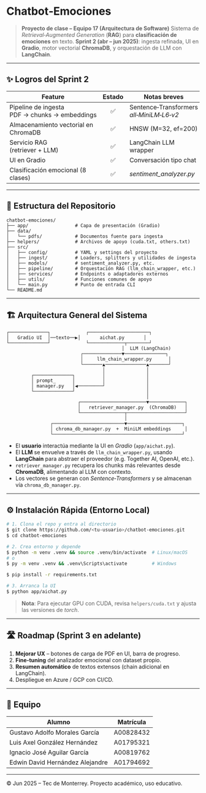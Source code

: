 # Chatbot‑Emociones

> **Proyecto de clase – Equipo 17 (Arquitectura de Software)**
> Sistema de *Retrieval‑Augmented Generation* (**RAG**) para **clasificación de emociones** en texto.
> **Sprint 2 (abr – jun 2025)**: ingesta refinada, UI en **Gradio**, motor vectorial **ChromaDB**, y orquestación de LLM con **LangChain**.

---

## ✨  Logros del Sprint 2

| Feature                                       | Estado | Notas breves                             |
| --------------------------------------------- | :----: | ---------------------------------------- |
| Pipeline de ingesta PDF → chunks → embeddings |    ✅   | Sentence‑Transformers *all‑MiniLM‑L6‑v2* |
| Almacenamiento vectorial en ChromaDB          |    ✅   | HNSW (M=32, ef=200)                      |
| Servicio RAG (retriever + LLM)                |    ✅   | LangChain LLM wrapper                    |
| UI en Gradio                                  |    ✅   | Conversación tipo chat                   |
| Clasificación emocional (8 clases)            |    ✅   | *sentiment\_analyzer.py*                 |

---

## 📁  Estructura del Repositorio

```text
chatbot-emociones/
├── app/                 # Capa de presentación (Gradio)
├── data/
│   └── pdfs/            # Documentos fuente para ingesta
├── helpers/             # Archivos de apoyo (cuda.txt, others.txt)
├── src/
│   ├── config/          # YAML y settings del proyecto
│   ├── ingest/          # Loaders, splitters y utilidades de ingesta
│   ├── models/          # sentiment_analyzer.py, etc.
│   ├── pipeline/        # Orquestación RAG (llm_chain_wrapper, etc.)
│   ├── services/        # Endpoints o adaptadores externos
│   ├── utils/           # Funciones comunes de apoyo
│   └── main.py          # Punto de entrada CLI
└── README.md
```

---

## 🏗️  Arquitectura General del Sistema

```text
┌──────────────┐             ┌──────────────────────┐
│   Gradio UI  │──texto──▶︎│       aichat.py       │
└──────────────┘             └─────────────┬────────┘
                                          │  LLM (LangChain)
                           ┌──────────────▼───────────────┐
                           │     llm_chain_wrapper.py      │
                           └───────▲───────────────▲───────┘
                                   │               │
         ┌──────────────┐          │               │
         │ prompt_      │          │               │
         │ manager.py   │◀─────────┘               │
         └──────────────┘                          │
                                                   │
                          ┌────────────────────────▼─────────────┐
                          │   retriever_manager.py  (ChromaDB)   │
                          └────────────────┬─────────────────────┘
                                           │
                ┌──────────────────────────▼────────────────────┐
                │ chroma_db_manager.py  +  MiniLM embeddings     │
                └───────────────────────────────────────────────┘
```

* El **usuario** interactúa mediante la UI en *Gradio* (`app/aichat.py`).
* El **LLM** se envuelve a través de `llm_chain_wrapper.py`, usando **LangChain** para abstraer el proveedor (e.g. Together AI, OpenAI, etc.).
* `retriever_manager.py` recupera los chunks más relevantes desde **ChromaDB**, alimentando al LLM con contexto.
* Los vectores se generan con *Sentence‑Transformers* y se almacenan vía `chroma_db_manager.py`.

---

## ⚙️  Instalación Rápida (Entorno Local)

```bash
# 1. Clona el repo y entra al directorio
$ git clone https://github.com/<tu‑usuario>/chatbot-emociones.git
$ cd chatbot-emociones

# 2. Crea entorno y depende
$ python -m venv .venv && source .venv/bin/activate  # Linux/macOS
# o
$ py -m venv .venv && .venv\Scripts\activate         # Windows

$ pip install -r requirements.txt

# 3. Arranca la UI
$ python app/aichat.py
```

> **Nota**: Para ejecutar GPU con CUDA, revisa `helpers/cuda.txt` y ajusta las versiones de *torch*.

---

## 🛣️  Roadmap (Sprint 3 en adelante)

1. **Mejorar UX** – botones de carga de PDF en UI, barra de progreso.
2. **Fine‑tuning** del analizador emocional con dataset propio.
3. **Resumen automático** de textos extensos (chain adicional en LangChain).
4. Despliegue en Azure / GCP con CI/CD.

---

## 👥  Equipo

| Alumno                          | Matrícula |
| ------------------------------- | --------- |
| Gustavo Adolfo Morales García   | A00828432 |
| Luis Axel González Hernández    | A01795321 |
| Ignacio José Aguilar García     | A00819762 |
| Edwin David Hernández Alejandre | A01794692 |

---

© Jun 2025 – Tec de Monterrey. Proyecto académico, uso educativo.
